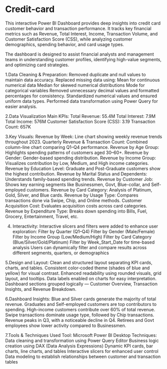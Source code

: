 # Credit-card
This interactive Power BI Dashboard provides deep insights into credit card customer behavior and transaction performance.
It tracks key financial metrics such as Revenue, Total Interest, Income, Transaction Volume, and Customer Satisfaction Score (CSS), while analyzing customer demographics, spending behavior, and card usage types.

The dashboard is designed to assist financial analysts and management teams in understanding customer profiles, identifying high-value segments, and optimizing card strategies.

1.Data Cleaning & Preparation:
Removed duplicate and null values to maintain data accuracy.
Replaced missing data using:
Mean for continuous numerical data
Median for skewed numerical distributions
Mode for categorical variables
Removed unnecessary decimal values and formatted percentages for consistency.
Standardized numerical values and ensured uniform data types.
Performed data transformation using Power Query for easier analysis.

2.Data Visualization
Main KPIs:
Total Revenue: 55.4M
Total Interest: 7.9M
Total Income: 576M
Customer Satisfaction Score (CSS): 3.19
Transaction Count: 657K

3.Key Visuals:
Revenue by Week: Line chart showing weekly revenue trends throughout 2023.
Quarterly Revenue & Transaction Count: Combined column-line chart comparing Q1–Q4 performance.
Revenue by Age Group: Highlights spending patterns of customers aged 30–60+.
Revenue by Gender: Gender-based spending distribution.
Revenue by Income Group: Visualizes contribution by Low, Medium, and High income categories.
Revenue by Education Level: Graduate and Post-Graduate customers show the highest contribution.
Revenue by Marital Status and Dependents: Understands family-based spending trends.
Revenue by Customer Job: Shows key earning segments like Businessmen, Govt, Blue-collar, and Self-employed customers.
Revenue by Card Category: Analysis of Platinum, Gold, Silver, and Blue cards.
Revenue by Usage Type: Compares transactions done via Swipe, Chip, and Online methods.
Customer Acquisition Cost: Evaluates acquisition costs across card categories.
Revenue by Expenditure Type: Breaks down spending into Bills, Fuel, Grocery, Entertainment, Travel, etc.

4. Interactivity:
Interactive slicers and filters were added to enhance user exploration:
Filter by Quarter (Q1–Q4)
Filter by Gender (Male/Female)
Filter by Income Group (Low/Medium/High)
Filter by Card Category (Blue/Silver/Gold/Platinum)
Filter by Week_Start_Date for time-based analysis
Users can dynamically filter and compare results across different segments, quarters, or demographics

5.Design and Layout:
Clean and structured layout separating KPI cards, charts, and tables.
Consistent color-coded theme (shades of blue and yellow) for visual contrast.
Enhanced readability using rounded visuals, grid layout, and tooltips.
Data labels enabled on charts for easy interpretation.
Dashboard sections grouped logically — Customer Overview, Transaction Insights, and Revenue Breakdown.

6.Dashboard Insights:
Blue and Silver cards generate the majority of total revenue.
Graduates and Self-employed customers are top contributors to spending.
High-income customers contribute over 60% of total revenue.
Swipe transactions dominate usage type, followed by Chip transactions.
Revenue peaks in Q3, with a noticeable decline in Q4.
Retirees and Govt employees show lower activity compared to Businessmen.

7.Tools & Techniques Used
Tool:
Microsoft Power BI Desktop
Techniques:
Data cleaning and transformation using Power Query Editor
Business logic creation using DAX (Data Analysis Expressions)
Dynamic KPI cards, bar charts, line charts, and tables
Interactive slicers for enhanced user control
Data modeling to establish relationships between customer and transaction tables

